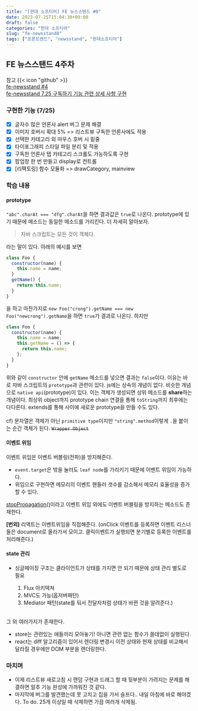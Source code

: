 ```yaml
---
title: "[현대 소프티어] FE 뉴스스탠드 #8"
date: 2023-07-25T15:04:30+09:00
draft: false
categories: "현대 소프티어"
slug: "fe-newsstand8"
tags: ["프론트엔드", "newsstand", "현대소프티어"]
---
```


## FE 뉴스스탠드 4주차

참고 {{< icon "github" >}}
<br>
[fe-newsstand #4](https://github.com/softeerbootcamp-2nd/fe-newsstand/pull/104)
<br>
[fe-newsstand 7.25 구독하기 기능 관련 상세 사항 구현](https://github.com/kimdaye77/fe-newsstand/pull/14)
<br>

### 구현한 기능 (7/25)

- [x] 글자수 많은 언론사 alert 버그 문제 해결
- [x] 이미지 호버시 확대 5% => 리스트뷰 구독한 언론사에도 적용
- [x] 선택한 카테고리 외 마우스 호버 시 밑줄
- [x] 타이포그래피 스타일 파일 분리 및 적용
- [x] 구독한 언론사 탭 카테고리 스크롤도 가능하도록 구현
- [x] 팝업창 한 번 만들고 display로 컨트롤
- [x] [리팩토링] 함수 모듈화 => drawCategory, mainview

### 학습 내용

#### prototype

`"abc".charAt === "dfg".charAt`을 하면 결과값은 `true`로 나온다. prototype에 있기 때문에 메소드는 동일한 메소드를 가리킨다.
더 자세히 알아보자.

> 자바 스크립트는 모든 것이 객체다.

라는 말이 있다. 아래의 예시를 보면

```js
class Foo {
  constructor(name) {
    this.name = name;
  }
  getName() {
    return this.name;
  }
}
```

을 하고 마찬가지로 `new Foo("crong").getName === new Foo("newcrong").getName`을 하면 `true`가 결과로 나온다. 하지만

```js
class Foo {
  constructor(name) {
    this.name = name;
    this.getName = () => {
      return this.name;
    };
  }
}
```

위와 같이 `constructor` 안에 `getName` 메소드를 넣으면 결과는 `false`이다. 이유는 바로 자바 스크립트의 `prototype`과 관련이 있다.
js에는 상속의 개념이 없다. 비슷한 개념으로 `native api`(prototype)이 있다. 이는 객체가 생성되면 상위 메소드를 **share**하는 개념이다. 최상위 object까지 prototype chain 연결을 통해 `toString`까지 최후에는 다다른다.
extends를 통해 사이에 새로운 prototype을 만들 수도 있다.
<br><br>
cf) 문자열은 객체가 아닌 `primitive type`이지만 `"string".method`이렇게 `.`을 붙이는 순간 객체가 된다. ~~`Wrapper Object`~~

#### 이벤트 위임

이벤트 위임은 이벤트 버블링(전파)을 방지해준다.

- `event.target`은 밖을 눌러도 `leaf node`를 가리키기 때문에 이벤트 위임이 가능하다.
- 위임으로 구현하면 메모리의 이벤트 핸들러 갯수를 감소해서 메모리 효율성을 증가할 수 있다.

[stopPropagation()](https://developer.mozilla.org/ko/docs/Web/API/Event/stopPropagation)이라고 이벤트 위임 외에도 이벤트 버블링을 방지하는 메소드도 존재한다.

**[번외]**
리액트는 이벤트위임을 직접해준다.
(onClick 이벤트를 등록하면 이벤트 리스너들은 document로 올라가서 모이고. 클릭이벤트가 실행되면 분기별로 등록한 이벤트를 처리해준다.)

#### state 관리

- 싱글페이징 구조는 클라이언트가 상태를 가지면 안 되기 때문에 상태 관리 별도로 필요

  1. Flux 아키텍쳐
  2. MVC도 가능(옵저버패턴)
  3. Mediator 패턴(state를 둬서 전달자처럼 상태가 바뀐 것을 알려준다.)

<br> 그 외 여러가지가 존재한다.

- store는 관련있는 애들끼리 모아놓기! 아니면 관련 없는 함수가 쓸데없이 실행된다.
- react는 diff 알고리즘이 있어서 렌더링 변경시 이전 상태와 현재 상태를 비교해서 달라질 경우에만 DOM 부분을 렌더링한다.

### 마치며

- 이제 리스트뷰 새로고침 시 랜덤 구현과 드래그 할 때 뒷부분이 가려지는 문제를 해결하면 얼추 기능 완성에 가까워진 것 같다.
- 마지막에 버그를 발견했는데 못 고치고 집을 가서 슬프다.. 내일 아침에 바로 해야겠다.
  To do. 25개 이상일 때 삭제하면 가끔 여러개 삭제됨.
